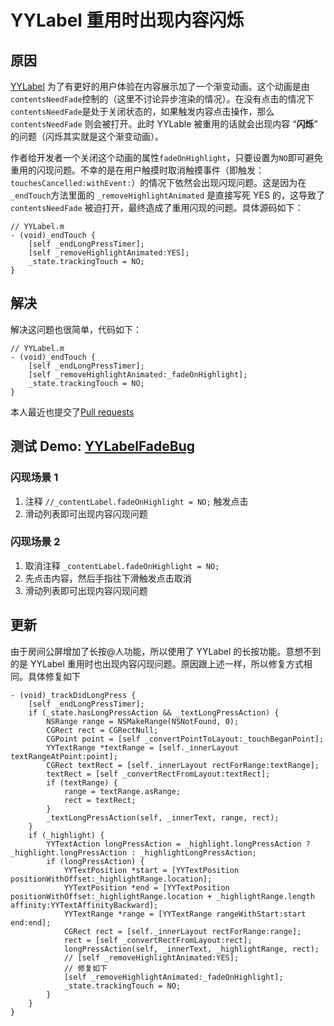 # YYLabel 重用时出现内容闪烁

## 原因
[YYLabel](https://github.com/ibireme/YYText) 为了有更好的用户体验在内容展示加了一个渐变动画。这个动画是由`contentsNeedFade`控制的（这里不讨论异步渲染的情况）。在没有点击的情况下`contentsNeedFade`是处于关闭状态的，如果触发内容点击操作，那么`contentsNeedFade` 则会被打开。此时 YYLable 被重用的话就会出现内容 “**闪烁**” 的问题（闪烁其实就是这个渐变动画）。

作者给开发者一个关闭这个动画的属性`fadeOnHighlight`，只要设置为`NO`即可避免重用的闪现问题。不幸的是在用户触摸时取消触摸事件（即触发：`touchesCancelled:withEvent:`）的情况下依然会出现闪现问题。这是因为在`_endTouch`方法里面的 `_removeHighlightAnimated` 是直接写死 YES 的，这导致了`contentsNeedFade` 被迫打开，最终造成了重用闪现的问题。具体源码如下：

```objc
// YYLabel.m
- (void)_endTouch {
    [self _endLongPressTimer];
    [self _removeHighlightAnimated:YES];
    _state.trackingTouch = NO;
}
```

## 解决
解决这问题也很简单，代码如下：

```objc
// YYLabel.m 
- (void)_endTouch {
    [self _endLongPressTimer];
    [self _removeHighlightAnimated:_fadeOnHighlight];
    _state.trackingTouch = NO;
}
```

本人最近也提交了[Pull requests](https://github.com/ibireme/YYText/pull/917)

## 测试 Demo: [YYLabelFadeBug](https://github.com/zhiyongzou/MyDemos/tree/master/YYLabelFadeBug)

### 闪现场景 1

1. 注释 `//_contentLabel.fadeOnHighlight = NO;` 触发点击
2. 滑动列表即可出现内容闪现问题

### 闪现场景 2

1. 取消注释 `_contentLabel.fadeOnHighlight = NO;`
2. 先点击内容，然后手指往下滑触发点击取消
3. 滑动列表即可出现内容闪现问题


## 更新
由于房间公屏增加了长按@人功能，所以使用了 YYLabel 的长按功能。意想不到的是 YYLabel 重用时也出现内容闪现问题。原因跟上述一样，所以修复方式相同。具体修复如下

```objc
- (void)_trackDidLongPress {
    [self _endLongPressTimer];
    if (_state.hasLongPressAction && _textLongPressAction) {
        NSRange range = NSMakeRange(NSNotFound, 0);
        CGRect rect = CGRectNull;
        CGPoint point = [self _convertPointToLayout:_touchBeganPoint];
        YYTextRange *textRange = [self._innerLayout textRangeAtPoint:point];
        CGRect textRect = [self._innerLayout rectForRange:textRange];
        textRect = [self _convertRectFromLayout:textRect];
        if (textRange) {
            range = textRange.asRange;
            rect = textRect;
        }
        _textLongPressAction(self, _innerText, range, rect);
    }
    if (_highlight) {
        YYTextAction longPressAction = _highlight.longPressAction ? _highlight.longPressAction : _highlightLongPressAction;
        if (longPressAction) {
            YYTextPosition *start = [YYTextPosition positionWithOffset:_highlightRange.location];
            YYTextPosition *end = [YYTextPosition positionWithOffset:_highlightRange.location + _highlightRange.length affinity:YYTextAffinityBackward];
            YYTextRange *range = [YYTextRange rangeWithStart:start end:end];
            CGRect rect = [self._innerLayout rectForRange:range];
            rect = [self _convertRectFromLayout:rect];
            longPressAction(self, _innerText, _highlightRange, rect);
            // [self _removeHighlightAnimated:YES];
            // 修复如下
            [self _removeHighlightAnimated:_fadeOnHighlight];
            _state.trackingTouch = NO;
        }
    }
}
```